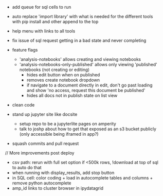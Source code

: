 
- add queue for sql cells to run
- auto replace 'import library' with what is needed for the different tools with pip install and other append to the top
- help menu with links to all tools


- fix issue of sql request getting in a bad state and never completing

- feature flags 
    - 'analysis-notebooks' allows creating and viewing notebooks
    - 'analysis-notebooks-only-published' allows only viewing 'published' notebooks (not creating or editing) 
        - hides edit button when on published 
        - removes create notebook dropdown
        - if navigate to a document directly in edit, don't go past loading and show 'no access, request this document be published'
        - hides all docs not in publish state on list view
- clean code
- stand up jupyter site like docsite 
    - setup repo to be a jupyterlite pages on amperity
    - talk to joshp about how to get that exposed as an s3 bucket publicly (only accessible being iframed in app?)
- squash commits and pull request



// More improvements post deploy
- csv path: rerun with full set option if <500k rows, !download at top of sql to auto do that
- when running with display_results, add stop button
- in SQL cell: color coding + load in autocomplete tables and columns + remove python autocomplete
- amp_id links to cluster browser in ipydatagrid